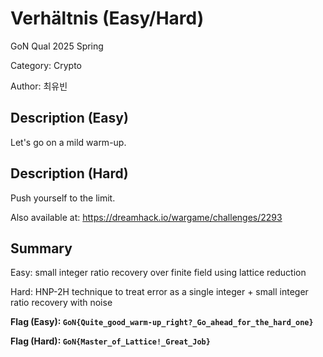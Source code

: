 # Verhältnis (Easy/Hard)

GoN Qual 2025 Spring

Category: Crypto

Author: 최유빈

## Description (Easy)

Let's go on a mild warm-up.

## Description (Hard)

Push yourself to the limit.

Also available at: https://dreamhack.io/wargame/challenges/2293

## Summary

Easy: small integer ratio recovery over finite field using lattice reduction

Hard: HNP-2H technique to treat error as a single integer + small integer ratio recovery with noise

**Flag (Easy): `GoN{Quite_good_warm-up_right?_Go_ahead_for_the_hard_one}`**

**Flag (Hard): `GoN{Master_of_Lattice!_Great_Job}`**